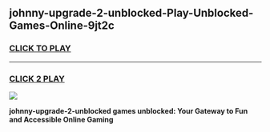 
## johnny-upgrade-2-unblocked-Play-Unblocked-Games-Online-9jt2c
<h3>
<a href="https://premium76.site?title=johnny-upgrade-2-unblocked&ref=25A">CLICK TO PLAY</a></h3>
<hr>

<h3>
<a href="https://premium76.site?title=johnny-upgrade-2-unblocked&ref=25A">CLICK 2 PLAY</a>
  
</h3>

<a href="https://premium76.site?title=johnny-upgrade-2-unblocked&ref=25A"><img src="https://clearcache.store/games.png"></a>


**johnny-upgrade-2-unblocked games unblocked: Your Gateway to Fun and Accessible Online Gaming**
